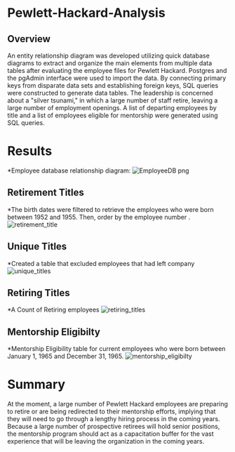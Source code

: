 # Pewlett-Hackard-Analysis

## Overview
An entity relationship diagram was developed utilizing quick database diagrams to extract and organize the main elements from multiple data tables after evaluating the employee files for Pewlett Hackard. Postgres and the pgAdmin interface were used to import the data. By connecting primary keys from disparate data sets and establishing foreign keys, SQL queries were constructed to generate data tables. The leadership is concerned about a "silver tsunami," in which a large number of staff retire, leaving a large number of employment openings. A list of departing employees by title and a list of employees eligible for mentorship were generated using SQL queries.

# Results 
*Employee database relationship diagram:
![EmployeeDB png](https://user-images.githubusercontent.com/96156893/163578609-3fd4f505-378d-4070-99ef-f5f4a91ea313.png)

## Retirement Titles
*The birth dates were filtered to retrieve the employees who were born between 1952 and 1955. Then, order by the employee number
.![retirement_title](https://user-images.githubusercontent.com/96156893/163580661-3d77ab61-a1fe-4a3f-8532-ccf11f241752.png)

## Unique Titles 
*Created a table that excluded employees that had left company
![unique_titles](https://user-images.githubusercontent.com/96156893/163580924-79ce83b8-c336-4657-b37e-1fe54ad2b9cd.png)

## Retiring Titles
*A Count of Retiring employees
![retiring_titles](https://user-images.githubusercontent.com/96156893/163581050-2e9275f0-4a5c-45a4-b9c9-5d0655f61484.png)

## Mentorship Eligibilty
*Mentorship Eligibility table for current employees who were born between January 1, 1965 and December 31, 1965.
![mentorship_eligibilty](https://user-images.githubusercontent.com/96156893/163581157-50aa0786-0f6f-447b-a83c-8184e07dc183.png)

# Summary 
At the moment, a large number of Pewlett Hackard employees are preparing to retire or are being redirected to their mentorship efforts, implying that they will need to go through a lengthy hiring process in the coming years. Because a large number of prospective retirees will hold senior positions, the mentorship program should act as a capacitation buffer for the vast experience that will be leaving the organization in the coming years.
